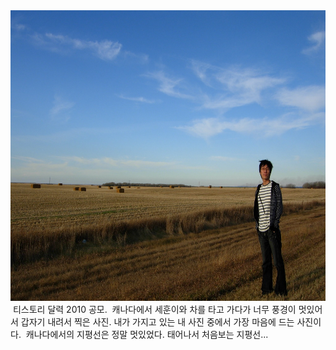 <img src="DSCN1071.jpg" width="620" height="465" />
 티스토리 달력 2010 공모.
 캐나다에서 세훈이와 차를 타고 가다가 너무 풍경이 멋있어서 갑자기 내려서 찍은 사진. 내가 가지고 있는 내 사진 중에서 가장 마음에 드는 사진이다.
 캐나다에서의 지평선은 정말 멋있었다. 태어나서 처음보는 지평선...

